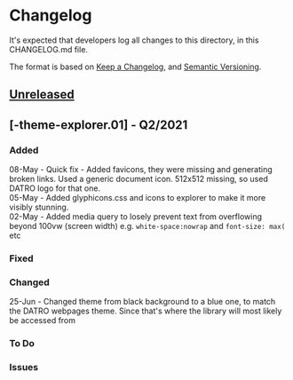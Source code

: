 # Changelog
It's expected that developers log all changes to this directory, in this CHANGELOG.md file.

The format is based on [Keep a Changelog](https://keepachangelog.com/en/1.0.0/),
and [Semantic Versioning](https://semver.org/spec/v2.0.0.html).

## [Unreleased]


## [-theme-explorer.01] - Q2/2021

### Added 
08-May - Quick fix - Added favicons, they were missing and generating broken links. Used a generic document icon. 512x512 missing, so used DATRO logo for that one.   
05-May - Added glyphicons.css and icons to explorer to make it more visibly stunning.  
02-May - Added media query to losely prevent text from overflowing beyond 100vw (screen width) e.g. `white-space:nowrap` and `font-size: max(` etc   

### Fixed

### Changed
25-Jun - Changed theme from black background to a blue one, to match the DATRO webpages theme. Since that's where the library will most likely be accessed from  

### To Do

### Issues

[Unreleased]: https://github.com/unclehowell/hbnb/compare/v0.0.1-rtw.9-library.03...HEAD  
[0.0.1-rtw.9-library.02]: https://github.com/unclehowell/hbnb/compare/v0.0.1-rtw.9-library.01...v0.0.1-rtw.9-library.02  
